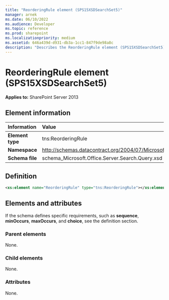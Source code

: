 ```yaml
---
title: "ReorderingRule element (SPS15XSDSearchSet5)"
manager: arnek
ms.date: 06/10/2022
ms.audience: Developer
ms.topic: reference
ms.prod: sharepoint
ms.localizationpriority: medium
ms.assetid: 646a439d-d931-db3a-1cc1-847f9de98a8c
description: "Describes the ReorderingRule element (SPS15XSDSearchSet5). Applies to SharePoint Server 2013."
---
```


# ReorderingRule element (SPS15XSDSearchSet5)

 
  
 **Applies to:** SharePoint Server 2013
  
## Element information

|Information|Value|
|:-----|:-----|
|**Element type** <br/> |tns:ReorderingRule  <br/> |
|**Namespace** <br/> |http://schemas.datacontract.org/2004/07/Microsoft.Office.Server.Search.Query  <br/> |
|**Schema file** <br/> |schema_Microsoft.Office.Server.Search.Query.xsd  <br/> |
   
## Definition

```XML
<xs:element name="ReorderingRule" type="tns:ReorderingRule"></xs:element>

```

## Elements and attributes

If the schema defines specific requirements, such as **sequence**, **minOccurs**, **maxOccurs**, and **choice**, see the definition section. 
  
### Parent elements

None.
  
### Child elements

None.
  
### Attributes

None.
  

